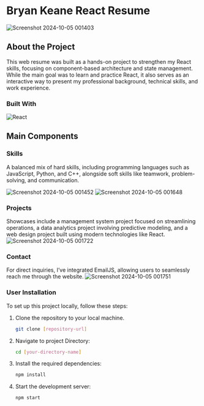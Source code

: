 # Bryan Keane React Resume
![Screenshot 2024-10-05 001403](https://github.com/user-attachments/assets/a0f295b4-68f6-4245-adfe-1d7d58e3e8ad)

## About the Project
This web resume was built as a hands-on project to strengthen my React skills, focusing on component-based architecture and state management. While the main goal was to learn and practice React, it also serves as an interactive way to present my professional background, technical skills, and work experience.

### Built With
![React](https://img.shields.io/badge/react-%2320232a.svg?style=for-the-badge&logo=react&logoColor=%2361DAFB)

## Main Components
### Skills
A balanced mix of hard skills, including programming languages such as JavaScript, Python, and C++, alongside soft skills like teamwork, problem-solving, and communication.

![Screenshot 2024-10-05 001452](https://github.com/user-attachments/assets/4b06b7b9-f5f0-40e5-bd6e-1249e938507d)
![Screenshot 2024-10-05 001648](https://github.com/user-attachments/assets/6a34437c-3ec5-43e6-9cce-856bf22ba30a)

### Projects
Showcases include a management system project focused on streamlining operations, a data analytics project involving predictive modeling, and a web design project built using modern technologies like React.
![Screenshot 2024-10-05 001722](https://github.com/user-attachments/assets/1fa30602-c71f-4733-bd25-5c53ea1c8d91)

### Contact
For direct inquiries, I’ve integrated EmailJS, allowing users to seamlessly reach me through the website.
![Screenshot 2024-10-05 001751](https://github.com/user-attachments/assets/4abc6344-bf4f-4e63-8323-e244d7dacaae)

### User Installation

To set up this project locally, follow these steps:

1. Clone the repository to your local machine.
   ```bash
   git clone [repository-url]
2. Navigate to project Directory:
   ```bash
   cd [your-directory-name]
4. Install the required dependencies:
   ```bash
   npm install
6. Start the development server:
   ```bash
   npm start
